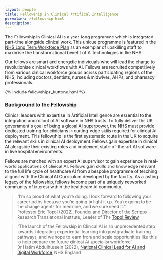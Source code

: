 ```yaml
---
layout: people
title: Fellowship in Clinical Artifical Intelligence
permalink: /fellowship.html
description:
---
```

The Fellowship in Clinical AI is a year-long programme which is integrated part-time alongside clinical work.
This unique programme is featured in the [NHS Long Term Workforce Plan](https://www.england.nhs.uk/publication/nhs-long-term-workforce-plan/) as an exemplar of upskilling staff to maximise the transformational benefit of AI technologies in the NHS.

Our fellows are smart and energetic individuals who will lead the charge to revolutionise clinical workflows with AI.
Fellows are recruited competitively from various clinical workforce groups across participating regions of the NHS, including doctors, dentists, nurses & midwives, AHPs, and pharmacy professionals.

{% include fellowships_buttons.html %}


<h3 style>Background to the Fellowship</h3>

Clinical leaders with expertise in Artificial Intelligence are essential to the integration and rollout of AI software in NHS trusts. 
To fully deliver the UK government's goal of being a [global AI superpower](https://assets.publishing.service.gov.uk/media/614db4d1e90e077a2cbdf3c4/National_AI_Strategy_-_PDF_version.pdf), the NHS must provide dedicated training for clinicians in cutting-edge skills required for clinical AI deployment.
This fellowship is the first systematic route in the UK to acquire the relevant skills in clinical AI deployment. Fellows  gain expertise in clinical AI alongside their existing roles and implement state-of-the-art AI software in live hospital environments.

Fellows are matched with an expert AI supervisor to gain experience in real-world applications of clinical AI. Fellows gain skills and knowledge relevant to the full life cycle of healthcare AI from a bespoke programme of teaching aligned with the Clinical AI Curriculum developed by the faculty.
As a lasting legacy of the fellowship, fellows become part of a uniquely networked community of interest within the healthcare AI community.

> "I’m so proud of what you’re doing. I look forward to following your career paths because you’re going to light it up. You’re going to be the change agents for medicine, and we sure need it." <br/>Professor Eric Topol (2022), Founder and Director of the Scripps Research Translational Institute, Leader of The [Topol Review](https://topol.hee.nhs.uk/)

> "The launch of the Fellowship in Clinical AI is an unprecedented step towards integrating experiential learning into postgraduate training pathways, and we hope to learn from and scale opportunities like this to help prepare the future clinical AI specialist workforce" <br/>Dr Hatim Abdulhussein (2022), [National Clinical Lead for AI and Digital Workforce](https://digital-transformation.hee.nhs.uk/building-a-digital-workforce/dart-ed), NHS England


